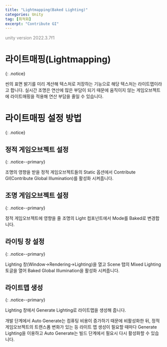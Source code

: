 ```yaml
---
title: "Lightmapping(Baked Lighting)"
categories: Unity
tag: [최적화]
excerpt: "Contribute GI"
---
```





<span style="color:gray">unity version 2022.3.7f1</span>




# 라이트매핑(Lightmapping)
{: .notice}

씬의 표면 밝기를 미리 계산해 텍스처로 저장하는 기능으로 해당 텍스처는 <span class="color-string">라이트맵</span>이라고 합니다. 실시간 조명은 연산에 많은 부담이 되기 때문에 움직이지 않는 게임오브젝트에 라이트매핑을 적용해 연산 부담을 줄일 수 있습니다.




# 라이트매핑 설정 방법
{: .notice}




## 정적 게임오브젝트 설정
{: .notice--primary}

조명의 영향을 받을 정적 게임오브젝트들의 <span class="color-string">Static</span> 옵션에서 Contribute GI(Contribute Global Illumination)를 활성화 시켜줍니다.




## 조명 게임오브젝트 설정
{: .notice--primary}

정적 게임오브젝트에 영향을 줄 조명의 Light 컴포넌트에서 Mode를 <span class="color-string">Baked</span>로 변경합니다.




## 라이팅 창 설정
{: .notice--primary}

Lighting 창(<span class="color-control">Window</span>-><span class="color-control">Rendering</span>-><span class="color-control">Lighting</span>)을 열고 Scene 탭의 Mixed Lighting 토글을 열어 <span class="color-string">Baked Global Illumination</span>을 활성화 시켜줍니다.




## 라이트맵 생성
{: .notice--primary}

Lighting 창에서 <span class="color-string">Generate Lighting</span>로 라이트맵을 생성해 줍니다.

<span class="color-string">개발 단계에서 Auto Generate는 컴퓨팅 비용이 증가하기 때문에 비활성화</span>한 뒤, 정적 게임오브젝트의 트랜스폼 변화가 있는 등 라이트 맵 생성이 필요할 때마다 Generate Lighting을 이용하고 Auto Generate는 빌드 단계에서 필요시 다시 활성화할 수 있습니다.